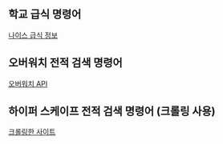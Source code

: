 ## 학교 급식 명령어

[나이스 급식 정보](https://open.neis.go.kr/portal/data/service/selectServicePage.do?page=1&rows=10&sortColumn=&sortDirection=&infId=OPEN17320190722180924242823&infSeq=1&cateId=C0001)

## 오버워치 전적 검색 명령어

[오버워치 API](https://owapi.io/docs/#api-Stats-GetStats)

## 하이퍼 스케이프 전적 검색 명령어 (크롤링 사용)

[크롤링한 사이트](https://tracker.gg/hyper-scape/)